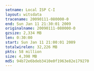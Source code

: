 ```yaml
---
setname: Local ISP C-I
layout: witsdata
tracename: 20090111-080000-0
end: Sun Jan 11 21:30:01 2009
originalname: 20090111-080000-0
gzsize: 2,334 MB
len: 0:30:00
start: Sun Jan 11 21:00:01 2009
totalwirelen: 32,226 MB
pkts: 58 million
size: 4,398 MB
md5: 94b72e6bdeb3410e0f1963e82e179270
---
```

